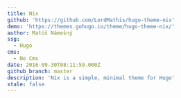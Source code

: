 ```yaml
---
title: Nix
github: 'https://github.com/LordMathis/hugo-theme-nix'
demo: 'https://themes.gohugo.io/theme/hugo-theme-nix/'
author: Matúš Námešný
ssg:
  - Hugo
cms:
  - No Cms
date: 2016-09-30T08:11:59.000Z
github_branch: master
description: 'Nix is a simple, minimal theme for Hugo'
stale: false
---
```

